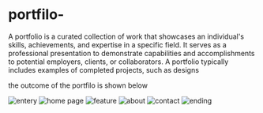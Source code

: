 # portfilo-
A portfolio is a curated collection of work that showcases an individual's skills, achievements, and expertise in a specific field. It serves as a professional presentation to demonstrate capabilities and accomplishments to potential employers, clients, or collaborators. A portfolio typically includes examples of completed projects, such as designs



the outcome of the portfilo is shown below

![entery](https://github.com/Rakshada1508/portfilo-/assets/165767690/aab4dc53-1d16-4a6a-8387-a07243458bcf)
![home page](https://github.com/Rakshada1508/portfilo-/assets/165767690/3ca342c1-a703-47a3-a23e-9f75619de4bf)
![feature](https://github.com/Rakshada1508/portfilo-/assets/165767690/fbfce1ab-e218-4bb2-bdc8-b78f0b33cc24)
![about](https://github.com/Rakshada1508/portfilo-/assets/165767690/fda1eaf3-9f48-450a-a936-9beea9e22c34)
![contact](https://github.com/Rakshada1508/portfilo-/assets/165767690/7e405303-53c9-4e44-802b-de54186ea9b3)
![ending](https://github.com/Rakshada1508/portfilo-/assets/165767690/eb451d29-fd7a-4cab-ba55-683d9abcbdac)




